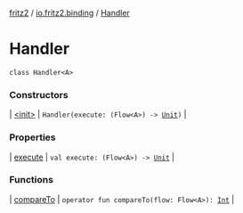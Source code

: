 [fritz2](../../index.md) / [io.fritz2.binding](../index.md) / [Handler](./index.md)

# Handler

`class Handler<A>`

### Constructors

| [&lt;init&gt;](-init-.md) | `Handler(execute: (Flow<A>) -> `[`Unit`](https://kotlinlang.org/api/latest/jvm/stdlib/kotlin/-unit/index.html)`)` |

### Properties

| [execute](execute.md) | `val execute: (Flow<A>) -> `[`Unit`](https://kotlinlang.org/api/latest/jvm/stdlib/kotlin/-unit/index.html) |

### Functions

| [compareTo](compare-to.md) | `operator fun compareTo(flow: Flow<A>): `[`Int`](https://kotlinlang.org/api/latest/jvm/stdlib/kotlin/-int/index.html) |

